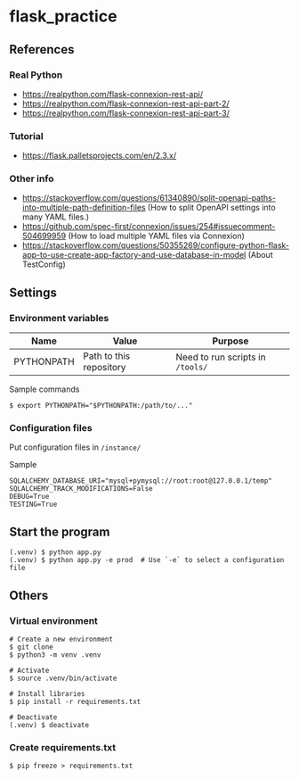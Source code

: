 # flask_practice

## References

### Real Python

- https://realpython.com/flask-connexion-rest-api/
- https://realpython.com/flask-connexion-rest-api-part-2/
- https://realpython.com/flask-connexion-rest-api-part-3/

### Tutorial

- https://flask.palletsprojects.com/en/2.3.x/

### Other info

- https://stackoverflow.com/questions/61340890/split-openapi-paths-into-multiple-path-definition-files (How to split OpenAPI settings into many YAML files.)
- https://github.com/spec-first/connexion/issues/254#issuecomment-504699959 (How to load multiple YAML files via Connexion)
- https://stackoverflow.com/questions/50355269/configure-python-flask-app-to-use-create-app-factory-and-use-database-in-model (About TestConfig)

## Settings

### Environment variables

Name|Value|Purpose
---|---|---
PYTHONPATH|Path to this repository|Need to run scripts in `/tools/`

Sample commands
```
$ export PYTHONPATH="$PYTHONPATH:/path/to/..."
```

### Configuration files

Put configuration files in `/instance/`

Sample
```
SQLALCHEMY_DATABASE_URI="mysql+pymysql://root:root@127.0.0.1/temp"
SQLALCHEMY_TRACK_MODIFICATIONS=False
DEBUG=True
TESTING=True
```

## Start the program

```
(.venv) $ python app.py 
(.venv) $ python app.py -e prod  # Use `-e` to select a configuration file
```

## Others

### Virtual environment

```
# Create a new environment
$ git clone 
$ python3 -m venv .venv

# Activate
$ source .venv/bin/activate

# Install libraries
$ pip install -r requirements.txt

# Deactivate
(.venv) $ deactivate
```

### Create requirements.txt

```
$ pip freeze > requirements.txt  
```
